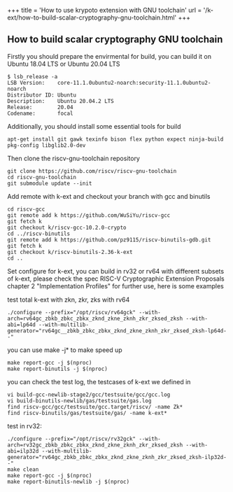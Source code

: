 +++
title = 'How to use krypoto extension with GNU toolchain'
url = '/k-ext/how-to-build-scalar-cryptography-gnu-toolchain.html'
+++

## How to build scalar cryptography GNU toolchain

Firstly you should prepare the envirmental for build, you can build it on Ubuntu 18.04 LTS or Ubuntu 20.04 LTS

```
$ lsb_release -a
LSB Version:    core-11.1.0ubuntu2-noarch:security-11.1.0ubuntu2-noarch
Distributor ID: Ubuntu
Description:    Ubuntu 20.04.2 LTS
Release:        20.04
Codename:       focal
```

Additionally, you should install some essential tools for build

```
apt-get install git gawk texinfo bison flex python expect ninja-build pkg-config libglib2.0-dev
```

Then clone the riscv-gnu-toolchain repository

```
git clone https://github.com/riscv/riscv-gnu-toolchain 
cd riscv-gnu-toolchain
git submodule update --init
```

Add remote with k-ext and checkout your branch with gcc and binutils

```
cd riscv-gcc
git remote add k https://github.com/WuSiYu/riscv-gcc
git fetch k
git checkout k/riscv-gcc-10.2.0-crypto
cd ../riscv-binutils
git remote add k https://github.com/pz9115/riscv-binutils-gdb.git
git fetch k
git checkout k/riscv-binutils-2.36-k-ext
cd ..
```

Set configure for k-ext, you can build in rv32 or rv64 with different subsets of k-ext, please check the spec RISC-V Cryptographic Extension Proposals chapter 2 "Implementation Profiles" for further use, here is some examples

test total k-ext with zkn, zkr, zks with rv64

```
./configure --prefix="/opt/riscv/rv64gck" --with-arch=rv64gc_zbkb_zbkc_zbkx_zknd_zkne_zknh_zkr_zksed_zksh --with-abi=lp64d --with-multilib-generator="rv64gc__zbkb_zbkc_zbkx_zknd_zkne_zknh_zkr_zksed_zksh-lp64d--"
```

you can use make -j* to make speed up

```
make report-gcc -j $(nproc)
make report-binutils -j $(nproc)
```

you can check the test log, the testcases of k-ext we defined in 

```
vi build-gcc-newlib-stage2/gcc/testsuite/gcc/gcc.log
vi build-binutils-newlib/gas/testsuite/gas.log
find riscv-gcc/gcc/testsuite/gcc.target/riscv/ -name Zk*
find riscv-binutils/gas/testsuite/gas/ -name k-ext*
```

test in rv32:

```
./configure --prefix="/opt/riscv/rv32gck" --with-arch=rv32gc_zbkb_zbkc_zbkx_zknd_zkne_zknh_zkr_zksed_zksh --with-abi=ilp32d --with-multilib-generator="rv64gc_zbkb_zbkc_zbkx_zknd_zkne_zknh_zkr_zksed_zksh-ilp32d--"
make clean 
make report-gcc -j $(nproc)
make report-binutils-newlib -j $(nproc)
```
